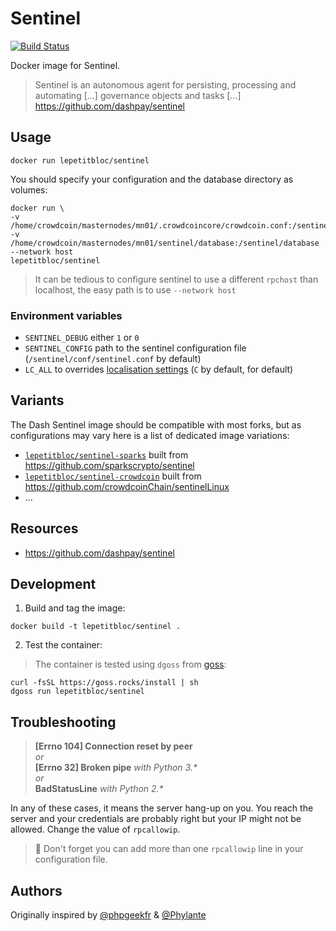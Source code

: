 # Sentinel

[![Build Status][travis-svg]][travis-url]

Docker image for Sentinel.

> Sentinel is an autonomous agent for persisting, processing and automating [...] governance objects and tasks [...]
> https://github.com/dashpay/sentinel

## Usage
```
docker run lepetitbloc/sentinel
```

You should specify your configuration and the database directory as volumes:
```
docker run \
-v /home/crowdcoin/masternodes/mn01/.crowdcoincore/crowdcoin.conf:/sentinel/.dashcore/dash.conf
-v /home/crowdcoin/masternodes/mn01/sentinel/database:/sentinel/database
--network host
lepetitbloc/sentinel
```
> It can be tedious to configure sentinel to use a different `rpchost` than localhost, the easy path is to use `--network host`

### Environment variables
* `SENTINEL_DEBUG` either `1` or `0`
* `SENTINEL_CONFIG` path to the sentinel configuration file (`/sentinel/conf/sentinel.conf` by default)
* `LC_ALL` to overrides [localisation settings](https://www.gnu.org/software/gettext/manual/html_node/Locale-Environment-Variables.html#Locale-Environment-Variables) (`C` by default, for default)

## Variants
The Dash Sentinel image should be compatible with most forks, but as configurations may vary here is a list of dedicated image variations:
* [`lepetitbloc/sentinel-sparks`](https://hub.docker.com/r/lepetitbloc/sentinel-sparks/) built from https://github.com/sparkscrypto/sentinel
* [`lepetitbloc/sentinel-crowdcoin`](https://hub.docker.com/r/lepetitbloc/sentinel-crowdcoin/) built from https://github.com/crowdcoinChain/sentinelLinux
* ...

## Resources
* https://github.com/dashpay/sentinel

## Development
1. Build and tag the image:
```
docker build -t lepetitbloc/sentinel .
```

2. Test the container:
> The container is tested using `dgoss` from [goss](https://github.com/aelsabbahy/goss):
```
curl -fsSL https://goss.rocks/install | sh
dgoss run lepetitbloc/sentinel
```

## Troubleshooting
>**\[Errno 104] Connection reset by peer**  \
> *or*  \
>**\[Errno 32] Broken pipe** *with Python 3.\**  \
> *or*  \
>**BadStatusLine** *with Python 2.\**

In any of these cases, it means the server hang-up on you. You reach the server and your credentials are probably right but your IP might not be allowed.
Change the value of `rpcallowip`.
> :pushpin: Don't forget you can add more than one `rpcallowip` line in your configuration file.

## Authors
Originally inspired by [@phpgeekfr](https://github.com/phpgeekfr) & [@Phylante](https://github.com/Phylante)

[travis-svg]: https://travis-ci.org/LePetitBloc/sentinel.svg?branch=master
[travis-url]: https://travis-ci.org/LePetitBloc/sentinel
